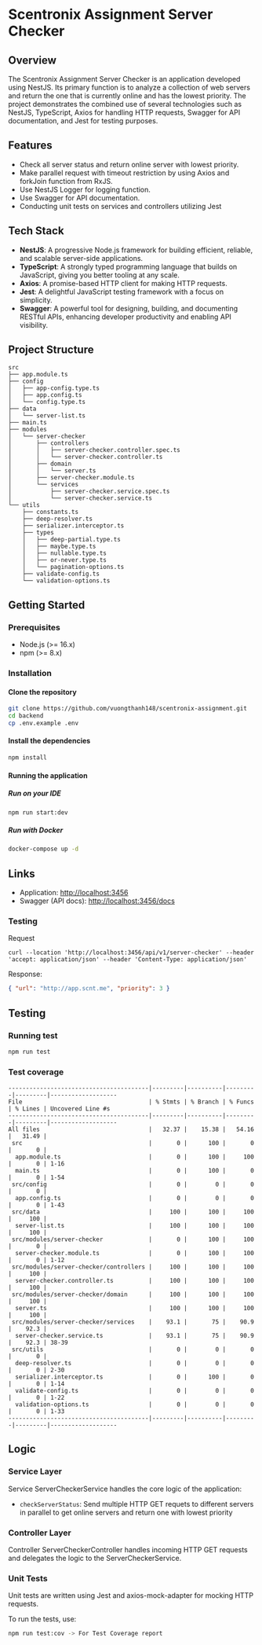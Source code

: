 # Scentronix Assignment Server Checker

## Overview

The Scentronix Assignment Server Checker is an application developed using NestJS. Its primary function is to analyze a collection of web servers and return the one that is currently online and has the lowest priority. The project demonstrates the combined use of several technologies such as NestJS, TypeScript, Axios for handling HTTP requests, Swagger for API documentation, and Jest for testing purposes.

## Features

- Check all server status and return online server with lowest priority.
- Make parallel request with timeout restriction by using Axios and forkJoin function from RxJS.
- Use NestJS Logger for logging function.
- Use Swagger for API documentation.
- Conducting unit tests on services and controllers utilizing Jest

## Tech Stack

- **NestJS**: A progressive Node.js framework for building efficient, reliable, and scalable server-side applications.
- **TypeScript**: A strongly typed programming language that builds on JavaScript, giving you better tooling at any scale.
- **Axios**: A promise-based HTTP client for making HTTP requests.
- **Jest**: A delightful JavaScript testing framework with a focus on simplicity.
- **Swagger**: A powerful tool for designing, building, and documenting RESTful APIs, enhancing developer productivity and enabling API visibility.

## Project Structure

```
src
├── app.module.ts
├── config
│   ├── app-config.type.ts
│   ├── app.config.ts
│   └── config.type.ts
├── data
│   └── server-list.ts
├── main.ts
├── modules
│   └── server-checker
│       ├── controllers
│       │   ├── server-checker.controller.spec.ts
│       │   └── server-checker.controller.ts
│       ├── domain
│       │   └── server.ts
│       ├── server-checker.module.ts
│       └── services
│           ├── server-checker.service.spec.ts
│           └── server-checker.service.ts
└── utils
    ├── constants.ts
    ├── deep-resolver.ts
    ├── serializer.interceptor.ts
    ├── types
    │   ├── deep-partial.type.ts
    │   ├── maybe.type.ts
    │   ├── nullable.type.ts
    │   ├── or-never.type.ts
    │   └── pagination-options.ts
    ├── validate-config.ts
    └── validation-options.ts

```

## Getting Started

### Prerequisites

- Node.js (>= 16.x)
- npm (>= 8.x)

### Installation

#### Clone the repository

```bash
git clone https://github.com/vuongthanh148/scentronix-assignment.git
cd backend
cp .env.example .env
```

#### Install the dependencies

```bash
npm install
```

#### Running the application

##### Run on your IDE

```bash
npm run start:dev
```

##### Run with Docker

```bash
docker-compose up -d
```

## Links

- Application: <http://localhost:3456>
- Swagger (API docs): <http://localhost:3456/docs>

### Testing

Request

```shell
curl --location 'http://localhost:3456/api/v1/server-checker' --header 'accept: application/json' --header 'Content-Type: application/json'
```

Response:

```json
{ "url": "http://app.scnt.me", "priority": 3 }
```

## Testing

### Running test

```bash
npm run test
```

### Test coverage

```
----------------------------------------|---------|----------|---------|---------|-------------------
File                                    | % Stmts | % Branch | % Funcs | % Lines | Uncovered Line #s
----------------------------------------|---------|----------|---------|---------|-------------------
All files                               |   32.37 |    15.38 |   54.16 |   31.49 |
 src                                    |       0 |      100 |       0 |       0 |
  app.module.ts                         |       0 |      100 |     100 |       0 | 1-16
  main.ts                               |       0 |      100 |       0 |       0 | 1-54
 src/config                             |       0 |        0 |       0 |       0 |
  app.config.ts                         |       0 |        0 |       0 |       0 | 1-43
 src/data                               |     100 |      100 |     100 |     100 |
  server-list.ts                        |     100 |      100 |     100 |     100 |
 src/modules/server-checker             |       0 |      100 |     100 |       0 |
  server-checker.module.ts              |       0 |      100 |     100 |       0 | 1-12
 src/modules/server-checker/controllers |     100 |      100 |     100 |     100 |
  server-checker.controller.ts          |     100 |      100 |     100 |     100 |
 src/modules/server-checker/domain      |     100 |      100 |     100 |     100 |
  server.ts                             |     100 |      100 |     100 |     100 |
 src/modules/server-checker/services    |    93.1 |       75 |    90.9 |    92.3 |
  server-checker.service.ts             |    93.1 |       75 |    90.9 |    92.3 | 38-39
 src/utils                              |       0 |        0 |       0 |       0 |
  deep-resolver.ts                      |       0 |        0 |       0 |       0 | 2-30
  serializer.interceptor.ts             |       0 |      100 |       0 |       0 | 1-14
  validate-config.ts                    |       0 |        0 |       0 |       0 | 1-22
  validation-options.ts                 |       0 |        0 |       0 |       0 | 1-33
----------------------------------------|---------|----------|---------|---------|-------------------
```

## Logic

### Service Layer

Service ServerCheckerService handles the core logic of the application:

- `checkServerStatus`: Send multiple HTTP GET requets to different servers in parallel to get online servers and return one with lowest priority

### Controller Layer

Controller ServerCheckerController handles incoming HTTP GET requests and delegates the logic to the ServerCheckerService.

### Unit Tests

Unit tests are written using Jest and axios-mock-adapter for mocking HTTP requests.

To run the tests, use:

```bash
npm run test:cov -> For Test Coverage report
```
